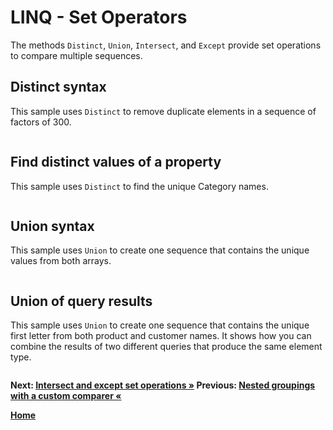 # LINQ - Set Operators

The methods `Distinct`, `Union`, `Intersect`, and `Except` provide set operations to compare multiple sequences.

## Distinct syntax

This sample uses `Distinct` to remove duplicate elements in a sequence of factors of 300.

``` cs --region distinct-syntax --source-file ../src/SetOperations.cs --project ../src/Try101LinqSamples.csproj
```

## Find distinct values of a property

This sample uses `Distinct` to find the unique Category names.

``` cs --region distinct-property-values --source-file ../src/SetOperations.cs --project ../src/Try101LinqSamples.csproj
```

## Union syntax

This sample uses `Union` to create one sequence that contains the unique values from both arrays.

``` cs --region union-syntax --source-file ../src/SetOperations.cs --project ../src/Try101LinqSamples.csproj
```

## Union of query results

This sample uses `Union` to create one sequence that contains the unique first letter from both product and customer names. It shows how you can combine the results of two different queries that produce the same element type.


``` cs --region union-query-results --source-file ../src/SetOperations.cs --project ../src/Try101LinqSamples.csproj
```

**Next: [Intersect and except set operations &raquo;](./groupings-2.md) Previous: [Nested groupings with a custom comparer &laquo;](./groupings-3.md)**

**[Home](../README.md)**
